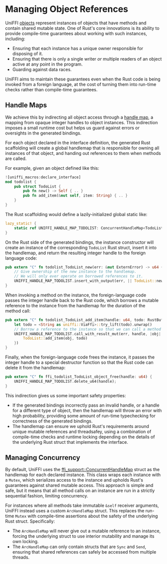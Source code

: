 # Managing Object References

UniFFI [objects](../udl/objects.md) represent instances of objects
that have methods and contain shared mutable state. One of Rust's core innovations
is its ability to provide compile-time guarantees about working with such instances,
including:

* Ensuring that each instance has a unique owner responsible for disposing of it.
* Ensuring that there is only a single writer *or* multiple readers of an object
  active at any point in the program.
* Guarding against data races.

UniFFI aims to maintain these guarantees even when the Rust code is being invoked
from a foreign language, at the cost of turning them into run-time checks rather
than compile-time guarantees.

## Handle Maps

We achieve this by indirecting all object access through a
[handle map](https://docs.rs/ffi-support/0.4.0/ffi_support/handle_map/index.html),
a mapping from opaque integer handles to object instances. This indirection
imposes a small runtime cost but helps us guard against errors or oversights
in the generated bindings.

For each object declared in the interface definition, the generated Rust scaffolding
will create a global handlemap that is responsible for owning all instances of that
object, and handing out references to them when methods are called.

For example, given an object defined like this:

```rust
![uniffi_macros:declare_interface]
mod todolist {
    pub struct TodoList {
        pub fn new() -> Self { .. }
        pub fn add_item(&mut self, item: String) { .. }
    }
}
```

The Rust scaffolding would define a lazily-initialized global static like:

```rust
lazy_static! {
    static ref UNIFFI_HANDLE_MAP_TODOLIST: ConcurrentHandleMap<TodoList> = ConcurrentHandleMap::new();
}
```

On the Rust side of the generated bindings, the instance constructor will create an instance of the
corresponding `TodoList` Rust struct, insert it into the handlemap, and return the resulting integer
handle to the foreign language code:

```rust
pub extern "C" fn todolist_TodoList_new(err: &mut ExternError) -> u64 {
    // Give ownership of the new instance to the handlemap.
    // We will only ever operate on borrowed references to it.
    UNIFFI_HANDLE_MAP_TODOLIST.insert_with_output(err, || TodoList::new())
}
```

When invoking a method on the instance, the foreign-language code passes the integer handle back
to the Rust code, which borrows a mutable reference to the instance from the handlemap for the duration
of the method call:

```rust
pub extern "C" fn todolist_TodoList_add_item(handle: u64, todo: RustBuffer, err: &mut ExternError) -> () {
    let todo = <String as uniffi::ViaFfi>::try_lift(todo).unwrap()
    // Borrow a reference to the instance so that we can call a method on it.
    UNIFFI_HANDLE_MAP_TODOLIST.call_with_result_mut(err, handle, |obj| -> Result<(), TodoError> {
        TodoList::add_item(obj, todo)
    })
}
```

Finally, when the foreign-language code frees the instance, it passes the integer handle to
a special destructor function so that the Rust code can delete it from the handlemap:

```rust
pub extern "C" fn ffi_todolist_TodoList_object_free(handle: u64) {
    UNIFFI_HANDLE_MAP_TODOLIST.delete_u64(handle);
}
```

This indirection gives us some important safety properties:

* If the generated bindings incorrectly pass an invalid handle, or a handle for a different type of object,
  then the handlemap will throw an error with high probability, providing some amount of run-time typechecking
  for correctness of the generated bindings.
* The handlemap can ensure we uphold Rust's requirements around unique mutable references and threadsafey,
  using a combination of compile-time checks and runtime locking depending on the details of the underlying
  Rust struct that implements the interface.

## Managing Concurrency

By default, UniFFI uses the [ffi_support::ConcurrentHandleMap](https://docs.rs/ffi-support/0.4.0/ffi_support/handle_map/struct.ConcurrentHandleMap.html) struct as the handlemap for each declared instance. This class
wraps each instance with a `Mutex`, which serializes access to the instance and upholds Rust's guarantees
against shared mutable access.  This approach is simple and safe, but it means that all method calls
on an instance are run in a strictly sequential fashion, limiting concurrency.

For instances where all methods take immutable `&self` receiver arguments, UniFFI instead uses
a custom `ArcHandleMap` struct. This replaces the run-time `Mutex` with compile-time assertions
about the safety of the underlying Rust struct. Specifically:

* The `ArcHandleMap` will never give out a mutable reference to an instance, forcing the
  underlying struct to use interior mutability and manage its own locking.
* The `ArcHandleMap` can only contain structs that are `Sync` and `Send`, ensuring that
  shared references can safely be accessed from multiple threads.
